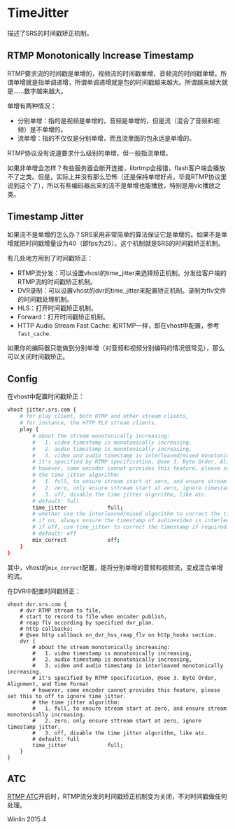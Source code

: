 # TimeJitter

描述了SRS的时间戳矫正机制。

## RTMP Monotonically Increase Timestamp

RTMP要求流的时间戳是单增的，视频流的时间戳单增，音频流的时间戳单增。所谓单增就是指单调递增，所谓单调递增就是包的时间戳越来越大。所谓越来越大就是......数字越来越大。

单增有两种情况：
* 分别单增：指的是视频是单增的，音频是单增的，但是流（混合了音频和视频）是不单增的。
* 流单增：指的不仅仅是分别单增，而且流里面的包永远是单增的。

RTMP协议没有说道要求什么级别的单增，但一般指流单增。

如果非单增会怎样？有些服务器会断开连接，librtmp会报错，flash客户端会播放不了之类。但是，实际上并没有那么恐怖（还是保持单增好点，毕竟RTMP协议里说到这个了），所以有些编码器出来的流不是单增也能播放，特别是用vlc播放之类。

## Timestamp Jitter

如果流不是单增的怎么办？SRS采用非常简单的算法保证它是单增的。如果不是单增就把时间戳增量设为40（即fps为25）。这个机制就是SRS的时间戳矫正机制。

有几处地方用到了时间戳矫正：
* RTMP流分发：可以设置vhost的time_jitter来选择矫正机制。分发给客户端的RTMP流的时间戳矫正机制。
* DVR录制：可以设置vhost的dvr的time_jitter来配置矫正机制。录制为flv文件的时间戳处理机制。
* HLS：打开时间戳矫正机制。
* Forward：打开时间戳矫正机制。
* HTTP Audio Stream Fast Cache: 和RTMP一样，即在vhost中配置，参考`fast_cache`.

如果你的编码器只能做到分别单增（对音频和视频分别编码的情况很常见），那么可以关闭时间戳矫正。

## Config

在vhost中配置时间戳矫正：

```bash
vhost jitter.srs.com {
    # for play client, both RTMP and other stream clients,
    # for instance, the HTTP FLV stream clients.
    play {
        # about the stream monotonically increasing:
        #   1. video timestamp is monotonically increasing, 
        #   2. audio timestamp is monotonically increasing,
        #   3. video and audio timestamp is interleaved/mixed monotonically increasing.
        # it's specified by RTMP specification, @see 3. Byte Order, Alignment, and Time Format
        # however, some encoder cannot provides this feature, please set this to off to ignore time jitter.
        # the time jitter algorithm:
        #   1. full, to ensure stream start at zero, and ensure stream monotonically increasing.
        #   2. zero, only ensure sttream start at zero, ignore timestamp jitter.
        #   3. off, disable the time jitter algorithm, like atc.
        # default: full
        time_jitter             full;
        # whether use the interleaved/mixed algorithm to correct the timestamp.
        # if on, always ensure the timestamp of audio+video is interleaved/mixed monotonically increase.
        # if off, use time_jitter to correct the timestamp if required.
        # default: off
        mix_correct             off;
    }
}
```

其中，vhost的`mix_correct`配置，能将分别单增的音频和视频流，变成混合单增的流。

在DVR中配置时间戳矫正：

```
vhost dvr.srs.com {
    # dvr RTMP stream to file,
    # start to record to file when encoder publish,
    # reap flv according by specified dvr_plan.
    # http callbacks:
    # @see http callback on_dvr_hss_reap_flv on http_hooks section.
    dvr {
        # about the stream monotonically increasing:
        #   1. video timestamp is monotonically increasing, 
        #   2. audio timestamp is monotonically increasing,
        #   3. video and audio timestamp is interleaved monotonically increasing.
        # it's specified by RTMP specification, @see 3. Byte Order, Alignment, and Time Format
        # however, some encoder cannot provides this feature, please set this to off to ignore time jitter.
        # the time jitter algorithm:
        #   1. full, to ensure stream start at zero, and ensure stream monotonically increasing.
        #   2. zero, only ensure sttream start at zero, ignore timestamp jitter.
        #   3. off, disable the time jitter algorithm, like atc.
        # default: full
        time_jitter             full;
    }
}
```

## ATC

[RTMP ATC](v3_CN_RTMP-ATC)开启时，RTMP流分发的时间戳矫正机制变为关闭，不对时间戳做任何处理。

Winlin 2015.4
